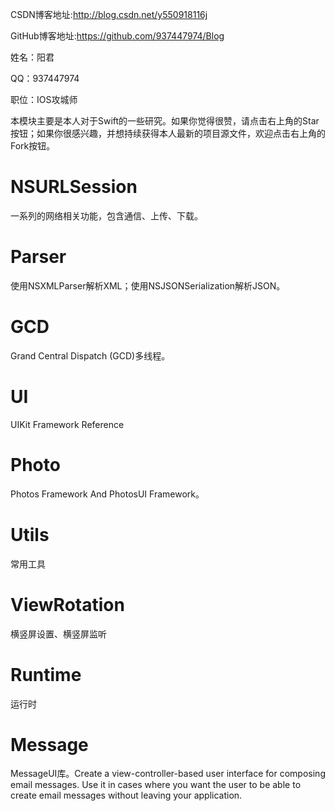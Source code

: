 CSDN博客地址:http://blog.csdn.net/y550918116j

GitHub博客地址:https://github.com/937447974/Blog

姓名：阳君

QQ：937447974

职位：IOS攻城师

本模块主要是本人对于Swift的一些研究。如果你觉得很赞，请点击右上角的Star按钮；如果你很感兴趣，并想持续获得本人最新的项目源文件，欢迎点击右上角的Fork按钮。

# NSURLSession

一系列的网络相关功能，包含通信、上传、下载。

# Parser

使用NSXMLParser解析XML；使用NSJSONSerialization解析JSON。

# GCD

Grand Central Dispatch (GCD)多线程。

# UI

UIKit Framework Reference

# Photo

Photos Framework And PhotosUI Framework。

# Utils

常用工具

# ViewRotation

横竖屏设置、横竖屏监听

# Runtime

运行时

# Message

MessageUI库。Create a view-controller-based user interface for composing email messages. Use it in cases where you want the user to be able to create email messages without leaving your application.